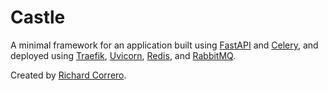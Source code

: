 # Castle

A minimal framework for an application built using [FastAPI](https://fastapi.tiangolo.com/) and [Celery](https://docs.celeryq.dev/en/stable/index.html), and deployed using [Traefik](https://traefik.io/), [Uvicorn](https://www.uvicorn.org/), [Redis](https://redis.io/), and [RabbitMQ](https://www.rabbitmq.com/).

Created by [Richard Correro](mailto:richard@richardcorrero.com).
